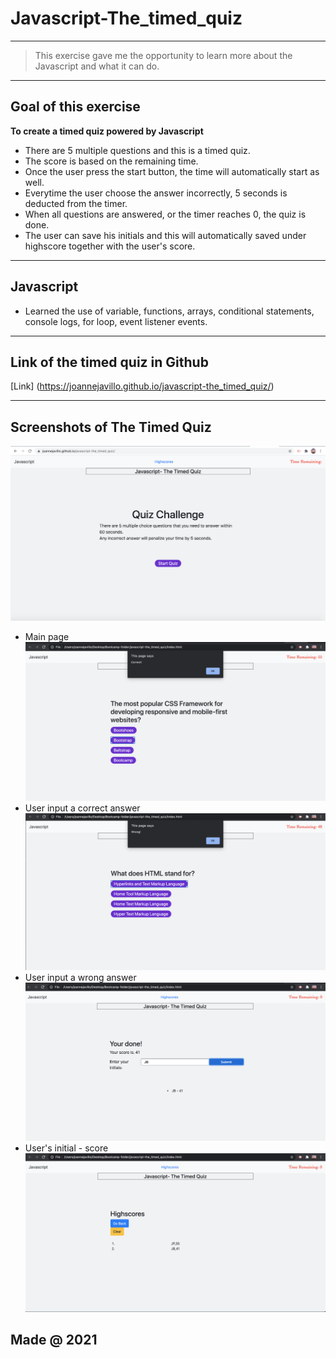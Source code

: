 # Javascript-The_timed_quiz

---
> This exercise gave me the opportunity to learn more about the Javascript and what it can do.

---
## Goal of this exercise
**To create a timed quiz powered by Javascript**
- There are 5 multiple questions and this is a timed quiz.
- The score is based on the remaining time.
- Once the user press the start button, the time will automatically start as well.
- Everytime the user choose the answer incorrectly, 5 seconds is deducted from the timer.
- When all questions are answered, or the timer reaches 0, the quiz is done.
- The user can save his initials and this will automatically saved under highscore together with the user's score.

---
## Javascript
- Learned the use of variable, functions, arrays, conditional statements, console logs, for loop, event listener events.

----
## Link of the timed quiz in Github

[Link] (https://joannejavillo.github.io/javascript-the_timed_quiz/)

---
## Screenshots of The Timed Quiz

![screenshot-of-starting-page](./assets/images/jsmainpage.png)
- Main page
![screenshot-of-correct-answer](./assets/images/Correct_answer.png)
- User input a correct answer
![screenshot-of-wrong-answer](./assets/images/wrong_answer.png)
- User input a wrong answer
![screenshot-of-User's-initial-for-score](./assets/images/Initials_for_score.png)
- User's initial - score
![screenshot-of-Highscores](./assets/images/Highscores.png)

## Made @ 2021